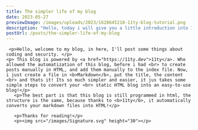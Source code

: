 ```yaml
---
title: The simpler life of my blog
date: 2023-05-27
previewImage: /images/uploads/2023/1628645210-11ty-blog-tutorial.png
description: "Hello, today i will give you a little introduction into 11ty. "
postUrl: /posts/the-simpler-life-of-my-blog
---
```

     
     <p>Hello, welcome to my blog, in here, I'll post some things about coding and security. </p>
    <p> This blog is powered by <a href="https://11ty.dev">11ty</a>. Who allowed the automatization of this blog, before i had <br> to create posts manually in HTML, and add them manually to the index file. Now, i just create a file in <b>Markdown</b>, put the title, the content <br> and thats it! Its so much simpler and easier, it jus takes some simple steps to convert your <br> static HTML blog into an easy-to-use blog!</p>
       <p>The best part is that this blog is still programmed in html, the structure is the same, because thanks to <b>11ty</b>, it automatically converts your markdown files into HTML!</p> 
        
       <p>Thanks for reading!</p>
       <p><img src="/images/Signature.svg" height="30"></p>
